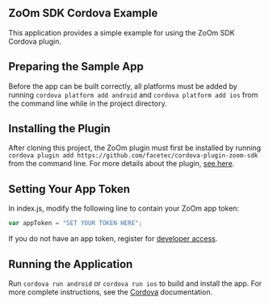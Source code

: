 ZoOm SDK Cordova Example
------------------------
This application provides a simple example for using the ZoOm SDK Cordova plugin.  

Preparing the Sample App
------------------------
Before the app can be built correctly, all platforms must be added by running `cordova platform add android` and `cordova platform add ios` from the command line while in the project directory.

Installing the Plugin
---------------------
After cloning this project, the ZoOm plugin must first be installed by running `cordova plugin add https://github.com/facetec/cordova-plugin-zoom-sdk` from the command line.  For more details about the plugin, [see here](https://github.com/facetec/cordova-plugin-zoom-sdk).

Setting Your App Token
----------------------
In index.js, modify the following line to contain your ZoOm app token:
```javascript
var appToken = "SET YOUR TOKEN HERE";
```
If you do not have an app token, register for [developer access](https://dev.zoomlogin.com/).

Running the Application
-----------------------
Run `cordova run android` or `cordova run ios` to build and install the app.  For more complete instructions, see the [Cordova](https://cordova.apache.org/#getstarted) documentation. 
